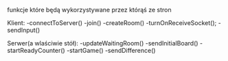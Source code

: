 funkcje które będą wykorzystywane przez którąś ze stron


Klient:
 -connectToServer()
 -join()
 -createRoom()
 -turnOnReceiveSocket();
 -sendInput()

Serwer(a wlaściwie stół):
 -updateWaitingRoom()
 -sendInitialBoard()
 -startReadyCounter()
 -startGame()
 -sendDifference()





